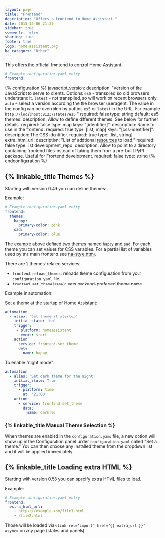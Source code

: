 ```yaml
---
layout: page
title: "Frontend"
description: "Offers a frontend to Home Assistant."
date: 2015-12-06 21:35
sidebar: true
comments: false
sharing: true
footer: true
logo: home-assistant.png
ha_category: "Other"
---
```


This offers the official frontend to control Home Assistant.

```yaml
# Example configuration.yaml entry
frontend:
```

{% configuration %}
  javascript_version:
    description: "Version of the JavaScript to serve to clients. Options: `es5` - transpiled so old browsers understand it.  `latest` - not transpiled, so will work on recent browsers only. `auto` - select a version according the the browser useragent. The value in the config can be overriden by putting `es5` or `latest` in the URL. For example `http://localhost:8123/states?es5` "
    required: false
    type: string
    default: es5
  themes:
    description: Allow to define different themes. See below for further details.
    required: false
    type: map
    keys:
      "[identifier]":
        description: Name to use in the frontend.
        required: true
        type: [list, map]
        keys:
          "[css-identifier]":
            description: The CSS identifier.
            required: true
            type: [list, string]
  extra_html_url:
    description: "List of addtional [resources](/developers/frontend_creating_custom_ui/) to load."
    required: false
    type: list
  development_repo:
    description: Allow to point to a directory containing frontend files instead of taking them from a pre-built PyPI package. Useful for Frontend development.
    required: false
    type: string
{% endconfiguration %}


## {% linkable_title Themes %}

Starting with version 0.49 you can define themes:

Example:

```yaml
# Example configuration.yaml entry
frontend:
  themes:
    happy:
      primary-color: pink
    sad:
      primary-color: blue
```

The example above defined two themes named `happy` and `sad`. For each theme you can set values for CSS variables. For a partial list of variables used by the main frontend see [ha-style.html](https://github.com/home-assistant/home-assistant-polymer/blob/master/src/resources/ha-style.html).

There are 2 themes-related services:

 - `frontend.reload_themes`: reloads theme configuration from your `configuration.yaml` file.
 - `frontend.set_theme(name)`: sets backend-preferred theme name. 

Example in automation:

Set a theme at the startup of Home Assistant:

```yaml
automation:
  - alias: 'Set theme at startup'
    initial_state: 'on'
    trigger:
     - platform: homeassistant
       event: start
    action:
      service: frontend.set_theme
      data:
        name: happy
```

To enable "night mode": 

```yaml
automation:
  - alias: 'Set dark theme for the night'
    initial_state: True
    trigger:
      - platform: time
        at: '21:00'
    action:
      - service: frontend.set_theme
        data:
          name: darkred
```

### {% linkable_title Manual Theme Selection %}

When themes are enabled in the `configuration.yaml` file, a new option will show up in the Configuration panel under `configuration.yaml` called "Set a theme." You can then choose any installed theme from the dropdown list and it will be applied immediately.


## {% linkable_title Loading extra HTML %}

Starting with version 0.53 you can specify extra HTML files to load.

Example:

```yaml
# Example configuration.yaml entry
frontend:
  extra_html_url:
    - https://example.com/file1.html
    - /file2.html
```

Those will be loaded via `<link rel='import' href='{{ extra_url }}' async>` on any page (states and panels)
